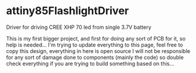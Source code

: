 # attiny85FlashlightDriver
Driver for driving CREE XHP 70 led from single 3.7V battery


This is my first bigger project, and first for doing any sort of PCB for it, so help is needed...
I'm trying to update everything to this page, feel free to copy this design, everything in here is open source
I will not be responsible for any sort of damage done to components (mainly the code) so double check everything if you are trying to build something based on this...

